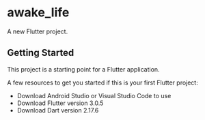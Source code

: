 # awake_life

A new Flutter project.

## Getting Started

This project is a starting point for a Flutter application.

A few resources to get you started if this is your first Flutter project:

- Download Android Studio or Visual Studio Code to use
- Download Flutter version 3.0.5
- Download Dart version 2.17.6
